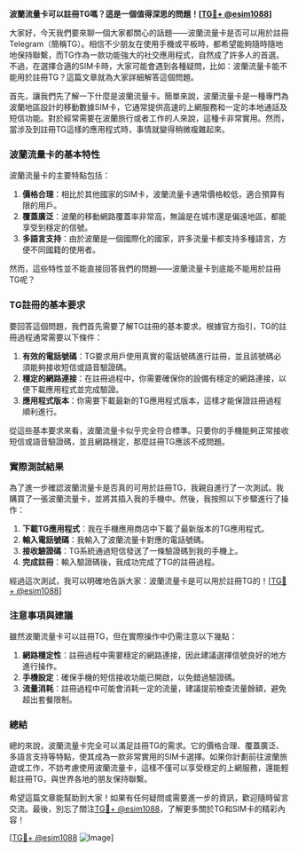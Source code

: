 **波蘭流量卡可以註冊TG嗎？這是一個值得深思的問題！[[TG💪+ @esim1088](https://t.me/s/esim1088)]**

大家好，今天我們要來聊一個大家都關心的話題——波蘭流量卡是否可以用於註冊Telegram（簡稱TG）。相信不少朋友在使用手機或平板時，都希望能夠隨時隨地地保持聯繫，而TG作為一款功能強大的社交應用程式，自然成了許多人的首選。不過，在選擇合適的SIM卡時，大家可能會遇到各種疑問，比如：波蘭流量卡能不能用於註冊TG？這篇文章就為大家詳細解答這個問題。

首先，讓我們先了解一下什麼是波蘭流量卡。簡單來說，波蘭流量卡是一種專門為波蘭地區設計的移動數據SIM卡，它通常提供高速的上網服務和一定的本地通話及短信功能。對於經常需要在波蘭旅行或者工作的人來說，這種卡非常實用。然而，當涉及到註冊TG這樣的應用程式時，事情就變得稍微複雜起來。

### 波蘭流量卡的基本特性

波蘭流量卡的主要特點包括：

1. **價格合理**：相比於其他國家的SIM卡，波蘭流量卡通常價格較低，適合預算有限的用戶。
2. **覆蓋廣泛**：波蘭的移動網路覆蓋率非常高，無論是在城市還是偏遠地區，都能享受到穩定的信號。
3. **多語言支持**：由於波蘭是一個國際化的國家，許多流量卡都支持多種語言，方便不同國籍的使用者。

然而，這些特性並不能直接回答我們的問題——波蘭流量卡到底能不能用於註冊TG呢？

### TG註冊的基本要求

要回答這個問題，我們首先需要了解TG註冊的基本要求。根據官方指引，TG的註冊過程通常需要以下條件：

1. **有效的電話號碼**：TG要求用戶使用真實的電話號碼進行註冊，並且該號碼必須能夠接收短信或語音驗證碼。
2. **穩定的網路連接**：在註冊過程中，你需要確保你的設備有穩定的網路連接，以便下載應用程式並完成驗證。
3. **應用程式版本**：你需要下載最新的TG應用程式版本，這樣才能保證註冊過程順利進行。

從這些基本要求來看，波蘭流量卡似乎完全符合標準。只要你的手機能夠正常接收短信或語音驗證碼，並且網路穩定，那麼註冊TG應該不成問題。

### 實際測試結果

為了進一步確認波蘭流量卡是否真的可用於註冊TG，我親自進行了一次測試。我購買了一張波蘭流量卡，並將其插入我的手機中。然後，我按照以下步驟進行了操作：

1. **下載TG應用程式**：我在手機應用商店中下載了最新版本的TG應用程式。
2. **輸入電話號碼**：我輸入了波蘭流量卡對應的電話號碼。
3. **接收驗證碼**：TG系統通過短信發送了一條驗證碼到我的手機上。
4. **完成註冊**：輸入驗證碼後，我成功完成了TG的註冊過程。

經過這次測試，我可以明確地告訴大家：波蘭流量卡是可以用於註冊TG的！[[TG💪+ @esim1088](https://t.me/s/esim1088)]

### 注意事項與建議

雖然波蘭流量卡可以註冊TG，但在實際操作中仍需注意以下幾點：

1. **網路穩定性**：註冊過程中需要穩定的網路連接，因此建議選擇信號良好的地方進行操作。
2. **手機設定**：確保手機的短信接收功能已開啟，以免錯過驗證碼。
3. **流量消耗**：註冊過程中可能會消耗一定的流量，建議提前檢查流量餘額，避免超出套餐限制。

### 總結

總的來說，波蘭流量卡完全可以滿足註冊TG的需求。它的價格合理、覆蓋廣泛、多語言支持等特點，使其成為一款非常實用的SIM卡選擇。如果你計劃前往波蘭旅遊或工作，不妨考慮使用波蘭流量卡，這樣不僅可以享受穩定的上網服務，還能輕鬆註冊TG，與世界各地的朋友保持聯繫。

希望這篇文章能幫助到大家！如果有任何疑問或需要進一步的資訊，歡迎隨時留言交流。最後，別忘了關注[TG💪+ @esim1088](https://t.me/s/esim1088)，了解更多關於TG和SIM卡的精彩內容！

[[TG💪+ @esim1088](https://t.me/s/esim1088) ![Image](https://i.postimg.cc/4NQfJmqS/Snipaste-2025-05-13-00-14-12.png)]